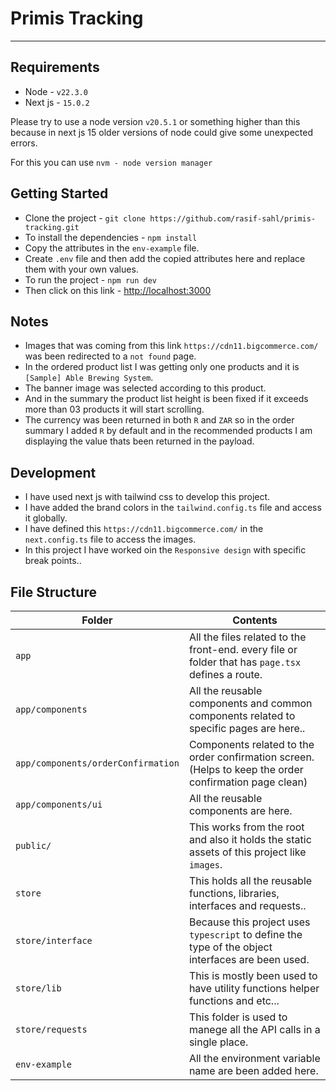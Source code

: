 # Primis Tracking

<hr/>

## Requirements

- Node - `v22.3.0`
- Next js - `15.0.2`

Please try to use a node version `v20.5.1` or something higher than this because in next js 15 older versions of node could give some unexpected errors.

For this you can use `nvm - node version manager`

## Getting Started

- Clone the project - `git clone https://github.com/rasif-sahl/primis-tracking.git`
- To install the dependencies - `npm install`
- Copy the attributes in the `env-example` file.
- Create `.env` file and then add the copied attributes here and replace them with your own values.
- To run the project - `npm run dev`
- Then click on this link - [http://localhost:3000](http://localhost:3000) 

## Notes

- Images that was coming from this link `https://cdn11.bigcommerce.com/` was been redirected to a `not found` page.
- In the ordered product list I was getting only one products and it is `[Sample] Able Brewing System`.
- The banner image was selected according to this product.
- And in the summary the product list height is been fixed if it exceeds more than 03 products it will start scrolling.
- The currency was been returned in both `R` and `ZAR` so in the order summary I added `R` by default and in the recommended products I am displaying the value thats been returned in the payload.

## Development

- I have used next js with tailwind css to develop this project.
- I have added the brand colors in the `tailwind.config.ts` file and access it globally.
- I have defined this `https://cdn11.bigcommerce.com/` in the `next.config.ts` file to access the images.
- In this project I have worked oin the `Responsive design` with specific break points..

## File Structure

Folder | Contents
-------|---------
`app` | All the files related to the front-end. every file or folder that has `page.tsx` defines a route.
`app/components` | All the reusable components and common components related to specific pages are here..
`app/components/orderConfirmation` | Components related to the order confirmation screen. (Helps to keep the order confirmation page clean) 
`app/components/ui` | All the reusable components are here.
`public/` | This works from the root and also it holds the static assets of this project like `images`.
`store` | This holds all the reusable functions, libraries, interfaces and requests..
`store/interface` | Because this project uses `typescript` to define the type of the object interfaces are been used.
`store/lib` | This is mostly been used to have utility functions helper functions and etc...
`store/requests` | This folder is used to manege all the API calls in a single place.
`env-example` | All the environment variable name are been added here.